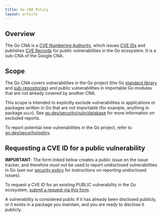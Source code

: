 ```yaml
---
title: Go CNA Policy
layout: article
---
```


## Overview

The Go CNA is a
[CVE Numbering Authority](https://www.cve.org/ProgramOrganization/CNAs), which issues
[CVE IDs](https://www.cve.org/ResourcesSupport/Glossary?activeTerm=glossaryCVEID) and publishes
[CVE Records](https://www.cve.org/ResourcesSupport/Glossary?activeTerm=glossaryRecord)
for public vulnerabilities in the Go ecosystem. It is a sub-CNA of the Google CNA.

## Scope

The Go CNA covers vulnerabilities in the Go project (the Go
[standard library](/pkg) and
[sub-repositories](https://pkg.go.dev/golang.org/x)) and public vulnerabilities
in importable Go modules that are not already covered by another CNA.

This scope is intended to explicitly exclude vulnerabilities in applications or
packages written in Go that are not importable (for example, anything in
package `main`). See [go.dev/security/vuln/database](/security/vuln/database) for more information on excluded reports.

To report potential new vulnerabilities in the Go project, refer to
[go.dev/security/policy](/security/policy).

## Requesting a CVE ID for a public vulnerability

**IMPORTANT**: The form linked below creates a public issue on the issue tracker, and therefore
*must not* be used to report undisclosed vulnerabilities in Go (see our
[security policy](/security/policy) for instructions on reporting
undisclosed issues).

To request a CVE ID for an existing PUBLIC vulnerability in the Go ecosystem,
[submit a request via this form](/s/vuln-report-new).

A vulnerability is considered public if it has already been disclosed publicly, or it exists in a
package you maintain, and you are ready to disclose it publicly.
